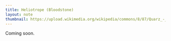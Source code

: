 ```yaml
---
title: Heliotrope (Bloodstone)
layout: note
thumbnail: https://upload.wikimedia.org/wikipedia/commons/8/87/Quarz_-_Heliotrop_%28Blutjaspis%29.JPG
---
```

Coming soon.

